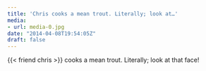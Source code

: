 ```yaml
---
title: 'Chris cooks a mean trout. Literally; look at…'
media:
- url: media-0.jpg
date: "2014-04-08T19:54:05Z"
draft: false
---
```

{{< friend chris >}} cooks a mean trout. Literally; look at that face\!
